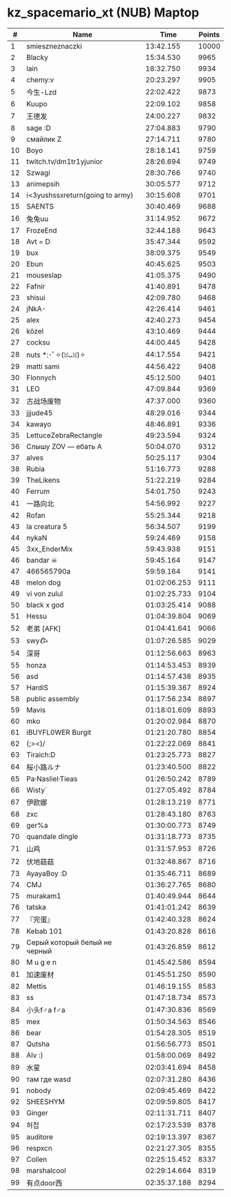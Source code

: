 # kz_spacemario_xt (NUB) Maptop

|  # | Name | Time | Points |
|-------------- | -------------- | -------------- | -------------- | 
| 1 | smieszneznaczki | 13:42.155 | 10000 | 
| 2 | Blacky | 15:34.530 | 9965 | 
| 3 | lain | 18:32.750 | 9934 | 
| 4 | chemy:v | 20:23.297 | 9905 | 
| 5 | 今生-Lzd | 22:02.422 | 9873 | 
| 6 | Kuupo | 22:09.102 | 9858 | 
| 7 | 王德发 | 24:00.227 | 9832 | 
| 8 | sage :D | 27:04.883 | 9790 | 
| 9 | смайлик Z | 27:14.711 | 9780 | 
| 10 | Boyo | 28:18.141 | 9759 | 
| 11 | twitch.tv/dm1tr1yjunior | 28:26.694 | 9749 | 
| 12 | Szwagi | 28:30.766 | 9740 | 
| 13 | animepsih | 30:05.577 | 9712 | 
| 14 | i<3yushssxreturn(going to army) | 30:15.608 | 9701 | 
| 15 | SAENTS | 30:40.469 | 9688 | 
| 16 | 兔兔uu | 31:14.952 | 9672 | 
| 17 | FrozeEnd | 32:44.188 | 9643 | 
| 18 | Avt = D | 35:47.344 | 9592 | 
| 19 | bux | 38:09.375 | 9549 | 
| 20 | Ebun | 40:45.625 | 9503 | 
| 21 | mouseslap | 41:05.375 | 9490 | 
| 22 | Fafnir | 41:40.891 | 9478 | 
| 23 | shisui | 42:09.780 | 9468 | 
| 24 | jNkA- | 42:26.414 | 9461 | 
| 25 | alex | 42:40.273 | 9454 | 
| 26 | közel | 43:10.469 | 9444 | 
| 27 | cocksu | 44:00.445 | 9428 | 
| 28 | nuts *:･ﾟ✧(ꈍᴗꈍ)✧ | 44:17.554 | 9421 | 
| 29 | matti sami | 44:56.422 | 9408 | 
| 30 | Flonnych | 45:12.500 | 9401 | 
| 31 | LEO | 47:09.844 | 9369 | 
| 32 | 古战场废物 | 47:37.000 | 9360 | 
| 33 | jjjude45 | 48:29.016 | 9344 | 
| 34 | kawayo | 48:46.891 | 9336 | 
| 35 | LettuceZebraRectangle | 49:23.594 | 9324 | 
| 36 | Слышу ZOV — ебать А | 50:04.070 | 9312 | 
| 37 | alves | 50:25.117 | 9304 | 
| 38 | Rubia | 51:16.773 | 9288 | 
| 39 | TheLikens | 51:22.219 | 9284 | 
| 40 | Ferrum | 54:01.750 | 9243 | 
| 41 | 一路向北 | 54:56.992 | 9227 | 
| 42 | Rofan | 55:25.344 | 9218 | 
| 43 | la creatura 5 | 56:34.507 | 9199 | 
| 44 | nykaN | 59:24.469 | 9158 | 
| 45 | 3xx_EnderMix | 59:43.938 | 9151 | 
| 46 | bandar ☠ | 59:45.164 | 9147 | 
| 47 | 466565790a | 59:59.164 | 9141 | 
| 48 | melon dog | 01:02:06.253 | 9111 | 
| 49 | vi von zulul | 01:02:25.733 | 9104 | 
| 50 | black x god | 01:03:25.414 | 9088 | 
| 51 | Hessu | 01:04:39.804 | 9069 | 
| 52 | 老弟 [AFK] | 01:04:41.641 | 9066 | 
| 53 | swy𐂃 | 01:07:26.585 | 9029 | 
| 54 | 深哥 | 01:12:56.663 | 8963 | 
| 55 | honza | 01:14:53.453 | 8939 | 
| 56 | asd | 01:14:57.438 | 8935 | 
| 57 | HardiS | 01:15:39.367 | 8924 | 
| 58 | public assembly | 01:17:56.234 | 8897 | 
| 59 | Mavis | 01:18:01.609 | 8893 | 
| 60 | mko | 01:20:02.984 | 8870 | 
| 61 | iBUYFL0WER Burgit | 01:21:20.780 | 8854 | 
| 62 | (;><)/ | 01:22:22.069 | 8841 | 
| 63 | Tiraich:D | 01:23:25.773 | 8827 | 
| 64 | 桜小路ルナ | 01:23:40.500 | 8822 | 
| 65 | Pa·Nasliel·Tieas | 01:26:50.242 | 8789 | 
| 66 | Wisty` | 01:27:05.492 | 8784 | 
| 67 | 伊欧娜 | 01:28:13.219 | 8771 | 
| 68 | zxc | 01:28:43.180 | 8763 | 
| 69 | ger%a | 01:30:00.773 | 8749 | 
| 70 | quandale dingle | 01:31:18.773 | 8735 | 
| 71 | 山鸡 | 01:31:57.953 | 8726 | 
| 72 | 伏地菇菇 | 01:32:48.867 | 8716 | 
| 73 | AyayaBoy :D | 01:35:46.711 | 8689 | 
| 74 | CMJ | 01:36:27.765 | 8680 | 
| 75 | murakam1 | 01:40:49.944 | 8644 | 
| 76 | tatska | 01:41:01.242 | 8639 | 
| 77 | 『完蛋』 | 01:42:40.328 | 8624 | 
| 78 | Kebab 101 | 01:43:20.828 | 8616 | 
| 79 | Серый который белый не черный | 01:43:26.859 | 8612 | 
| 80 | M u g e n | 01:45:42.586 | 8594 | 
| 81 | 加速废材 | 01:45:51.250 | 8590 | 
| 82 | Mettis | 01:46:19.155 | 8583 | 
| 83 | ss | 01:47:18.734 | 8573 | 
| 84 | 小头f♂a f♂a | 01:47:30.836 | 8569 | 
| 85 | mex | 01:50:34.563 | 8546 | 
| 86 | bear | 01:54:28.305 | 8519 | 
| 87 | Qutsha | 01:56:56.773 | 8501 | 
| 88 | Alv :) | 01:58:00.069 | 8492 | 
| 89 | 水星 | 02:03:41.694 | 8458 | 
| 90 | там где wasd | 02:07:31.280 | 8436 | 
| 91 | nobody | 02:09:45.469 | 8422 | 
| 92 | SHEESHYM | 02:09:59.805 | 8417 | 
| 93 | Ginger | 02:11:31.711 | 8407 | 
| 94 | 허접 | 02:17:23.539 | 8378 | 
| 95 | auditore | 02:19:13.397 | 8367 | 
| 96 | respxcn | 02:21:27.305 | 8355 | 
| 97 | Collen | 02:25:15.452 | 8337 | 
| 98 | marshalcool | 02:29:14.664 | 8319 | 
| 99 | 有点door西 | 02:35:37.188 | 8294 | 

